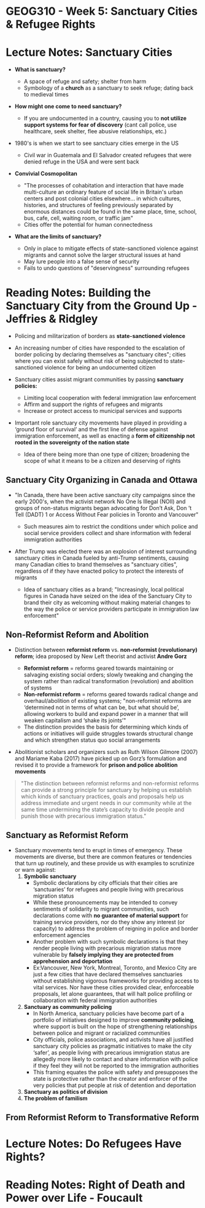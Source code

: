 # GEOG310 - Week 5: Sanctuary Cities & Refugee Rights

# Lecture Notes: Sanctuary Cities
- **What is sanctuary?**
    - A space of refuge and safety; shelter from harm
    - Symbology of a **church** as a sanctuary to seek refuge; dating back to medieval times
    
- **How might one come to need sanctuary?**
    - If you are undocumented in a country, causing you to **not utilize support systems for fear of discovery** (cant call police, use healthcare, seek shelter, flee abusive relationships, etc.)

- 1980's is when we start to see sanctuary cities emerge in the US
    - Civil war in Guatemala and El Salvador created refugees that were denied refuge in the USA and were sent back

- **Convivial Cosmopolitan**
    - "The processes of cohabitation and interaction that have made multi-culture an ordinary feature of social life in Britain's urban centers and post colonial cities elsewhere... in which cultures, histories, and structures of feeling previously separated by enormous distances could be found in the same place, time, school, bus, cafe, cell, waiting room, or traffic jam"
    - Cities offer the potential for human connectedness 

- **What are the limits of sanctuary?**
    - Only in place to mitigate effects of state-sanctioned violence against migrants and cannot solve the larger structural issues at hand
    - May lure people into a false sense of security
    - Fails to undo questions of "deservingness" surrounding refugees

# Reading Notes: Building the Sanctuary City from the Ground Up - Jeffries & Ridgley
- Policing and militarization of borders as **state-sanctioned violence**

- An increasing number of cities have responded to the escalation of border policing by declaring themselves as "sanctuary cites"; cities where you can exist safely without risk of being subjected to state-sanctioned violence for being an undocumented citizen

- Sanctuary cities assist migrant communities by passing **sanctuary policies:**
    - Limiting local cooperation with federal immigration law enforcement
    - Affirm and support the rights of refugees and migrants
    - Increase or protect access to municipal services and supports
    
- Important role sanctuary city movements have played in providing a ‘ground floor of survival’ and the first line of defense against immigration enforcement, as well as enacting a **form of citizenship not rooted in the sovereignty of the nation state**
    - Idea of there being more than one type of citizen; broadening the scope of what it means to be a citizen and deserving of rights

## Sanctuary City Organizing in Canada and Ottawa
- "In Canada, there have been active sanctuary city campaigns since the early 2000's, when the activist network No One Is Illegal (NOII) and groups of non-status migrants began advocating for Don’t Ask, Don ’t Tell (DADT) 1 or Access Without Fear policies in Toronto and Vancouver"
    - Such measures aim to restrict the conditions under which police and social service providers collect and share information with federal immigration authorities
    
- After Trump was elected there was an explosion of interest surrounding sanctuary cities in Canada fueled by anti-Trump sentiments, causing many Canadian cities to brand themselves as "sanctuary cities", regardless of if they have enacted policy to protect the interests of migrants
    - Idea of sanctuary cities as a brand; "Increasingly, local political figures in Canada have seized on the idea of the Sanctuary City to brand their city as welcoming without making material changes to the way the police or service providers participate in immigration law enforcement"
    
## Non-Reformist Reform and Abolition
- Distinction between **reformist reform** vs. **non-reformist (revolutionary) reform**; idea proposed by New Left theorist and activist **Andre Gorz**
    - **Reformist reform** = reforms geared towards maintaining or salvaging existing social orders; slowly tweaking and changing the system rather than radical transformation (revolution) and abolition of systems
    - **Non-reformist reform** = reforms geared towards radical change and overhaul/abolition of existing systems; "non-reformist reforms are ‘determined not in terms of what can be, but what should be’, allowing workers to build and expand power in a manner that will weaken capitalism and ‘shake its joints’"
    - The distinction provides the basis for determining which kinds of actions or initiatives will guide struggles towards structural change and which strengthen status quo social arrangements
    
- Abolitionist scholars and organizers such as Ruth Wilson Gilmore (2007) and Mariame Kaba (2017) have picked up on Gorz’s formulation and revised it to provide a framework for **prison and police abolition movements**
    
> "The distinction between reformist reforms and non-reformist reforms can provide a strong principle for sanctuary by helping us establish which kinds of sanctuary practices, goals and proposals help us address immediate and urgent needs in our community while at the same time undermining the state’s capacity to divide people and punish those with precarious immigration status."

## Sanctuary as Reformist Reform
- Sanctuary movements tend to erupt in times of emergency. These movements are diverse, but there are common features or tendencies that turn up routinely, and these provide us with examples to scrutinize or warn against:
    1. **Symbolic sanctuary**
        - Symbolic declarations by city officials that their cities are ‘sanctuaries’ for refugees and people living with precarious migration status
        - While these pronouncements may be intended to convey sentiments of solidarity to migrant communities, such declarations come with **no guarantee of material support** for training service providers, nor do they show any interest (or capacity) to address the problem of reigning in police and border enforcement agencies
        - Another problem with such symbolic declarations is that they render people living with precarious migration status more vulnerable by **falsely implying they are protected from apprehension and deportation**
        - Ex:Vancouver, New York, Montreal, Toronto, and Mexico City are just a few cities that have declared themselves sanctuaries without establishing vigorous frameworks for providing access to vital services. Nor have these cities provided clear, enforceable proposals, let alone guarantees, that will halt police profiling or collaboration with federal immigration authorities
    2. **Sanctuary as community policing**
        - In North America, sanctuary policies have become part of a portfolio of initiatives designed to improve **community policing**, where support is built on the hope of strengthening relationships between police and migrant or racialized communities
        - City officials, police associations, and activists have all justified sanctuary city policies as pragmatic initiatives to make the city ‘safer’, as people living with precarious immigration status are allegedly more likely to contact and share information with police if they feel they will not be reported to the immigration authorities
        - This framing equates the police with safety and presupposes the state is protective rather than the creator and enforcer of the very policies that put people at risk of detention and deportation
    3. **Sanctuary as politics of division**
    4. **The problem of familism**
    
## From Reformist Reform to Transformative Reform

# Lecture Notes: Do Refugees Have Rights?

# Reading Notes: Right of Death and Power over Life - Foucault